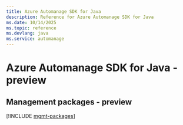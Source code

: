 ```yaml
---
title: Azure Automanage SDK for Java
description: Reference for Azure Automanage SDK for Java
ms.date: 10/14/2025
ms.topic: reference
ms.devlang: java
ms.service: automanage
---
```

# Azure Automanage SDK for Java - preview

## Management packages - preview
[!INCLUDE [mgmt-packages](automanage-mgmt-index.md)]